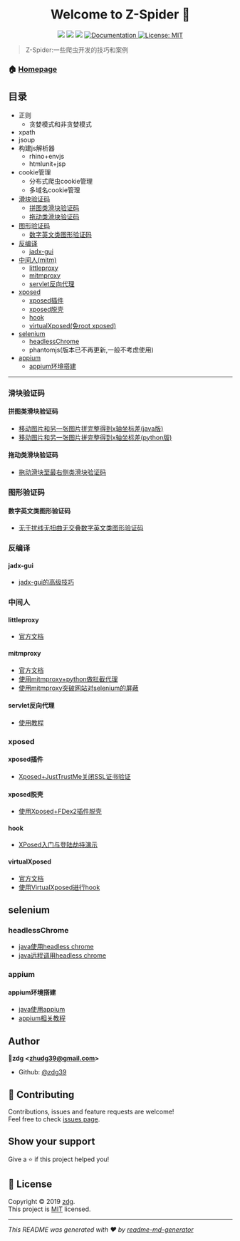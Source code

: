 <h1 align="center">Welcome to Z-Spider 👋</h1>
<p align="center">
  <img src="https://img.shields.io/badge/version-1.0.0-blue.svg?cacheSeconds=2592000" />
  <img src="https://img.shields.io/badge/java-1.8-blue.svg" />
  <img src="https://img.shields.io/badge/python-3.7-blue.svg"/>
  <a href="https://github.com/zdg39/Z-Spider">
    <img alt="Documentation" src="https://img.shields.io/badge/documentation-yes-brightgreen.svg" target="_blank" />
  </a>
  <a href="https://github.com/zdg39/Z-Spider/blob/master/LICENSE">
    <img alt="License: MIT" src="https://img.shields.io/badge/License-MIT-yellow.svg" target="_blank" />
  </a>
</p>

> Z-Spider:一些爬虫开发的技巧和案例

### 🏠 [Homepage](https://github.com/zdg39/Z-Spider)

## 目录
- 正则
  - 贪婪模式和非贪婪模式
- xpath
- jsoup
- 构建js解析器
  - rhino+envjs
  - htmlunit+jsp
- cookie管理
  - 分布式爬虫cookie管理
  - 多域名cookie管理
- [滑块验证码](#滑块验证码)
  - [拼图类滑块验证码](#拼图类滑块验证码)
  - [拖动类滑块验证码](#拖动类滑块验证码)
- [图形验证码](#图形验证码)
  - [数字英文类图形验证码](#数字英文类图形验证码)
- [反编译](#反编译)
  - [jadx-gui](#jadx-gui)
- [中间人(mitm)](#中间人)
  - [littleproxy](#littleproxy)
  - [mitmproxy](#mitmproxy)
  - [servlet反向代理](#servlet反向代理)
- [xposed](#xposed)
  - [xposed插件](#xposed插件)
  - [xposed脱壳](#xposed脱壳)
  - [hook](#hook)
  - [virtualXposed(免root xposed)](#virtualXposed)
- [selenium](#selenium)
  - [headlessChrome](#headlessChrome)
  - phantomjs(版本已不再更新,一般不考虑使用)
- [appium](#appium)
  - [appium环境搭建](#appium环境搭建)

***

### 滑块验证码
#### 拼图类滑块验证码
- [移动图片和另一张图片拼完整得到x轴坐标差(java版)](https://github.com/zdg39/Z-Spider/tree/master/slide-image)
- [移动图片和另一张图片拼完整得到x轴坐标差(python版)](https://github.com/zdg39/Z-Spider/tree/master/opencv-python)

#### 拖动类滑块验证码
- [拖动滑块至最右侧类滑块验证码](https://github.com/zdg39/Z-Spider/blob/master/slider-verification-code/slider-verification-code1.md)

### 图形验证码
#### 数字英文类图形验证码
- [无干扰线无扭曲无交叠数字英文类图形验证码](https://github.com/zdg39/Z-Spider/tree/master/tess4j-ocr-examples)

### 反编译
#### jadx-gui
- [jadx-gui的高级技巧](https://www.jianshu.com/p/e5b021df2170)

### 中间人
#### littleproxy
- [官方文档](https://github.com/adamfisk/LittleProxy)

#### mitmproxy
- [官方文档](https://github.com/mitmproxy/mitmproxy)
- [使用mitmproxy+python做拦截代理](https://blog.wolfogre.com/posts/usage-of-mitmproxy)
- [使用mitmproxy突破网站对selenium的屏蔽](http://www.site-digger.com/html/articles/20180821/653.html)

#### servlet反向代理
  - [使用教程](https://github.com/mitre/HTTP-Proxy-Servlet)

### xposed
#### xposed插件
- [Xposed+JustTrustMe关闭SSL证书验证](https://www.jianshu.com/p/310d930dd62f)

#### xposed脱壳
- [使用Xposed+FDex2插件脱壳](http://www.site-digger.com/html/articles/20190622/732.html)

#### hook
- [XPosed入门与登陆劫持演示](https://www.csdn.net/article/2015-08-14/2825462)

#### virtualXposed
- [官方文档](https://vxposed.com)
- [使用VirtualXposed进行hook](https://mp.weixin.qq.com/s?__biz=MzI1NDg4MTIxMw==&mid=2247484059&idx=1&sn=08722492fcaca840d980b20921217d1c&key=4e389947016351e1e0db9e4c748d4deb1b165b7ba8575728f8540ec8b86c839a13a3bece438383827c017d8e908b56f00dd5ae22ac718ac33436d0ffa42a6ca8dfc753c56945a92789d2c883f11c4f49&ascene=1&uin=MjE4NDE2MzgzNw%3D%3D&devicetype=Windows+10&version=62060739&lang=zh_CN&pass_ticket=f78tVFFElmpnLb7e%2F62L9mBW74v5Nfk9gRZSx%2F0gSXqm5m33zI4TBCJ2csHcyBCO)

## selenium
### headlessChrome
- [java使用headless chrome](https://github.com/zdg39/Z-Spider/blob/master/headless-chrome/headless-chrome-base-java.md)
- [java远程调用headless chrome](https://github.com/zdg39/Z-Spider/blob/master/headless-chrome/headless-chrome-remote.md)

### appium
#### appium环境搭建
- [java使用appium](http://www.testclass.net/appium/appium-base-java)
- [appium相关教程](http://www.testclass.net/appium)

## Author

👤**zdg &lt;zhudg39@gmail.com&gt;**

* Github: [@zdg39](https://github.com/zdg39)

## 🤝 Contributing

Contributions, issues and feature requests are welcome!<br />Feel free to check [issues page](https://github.com/zdg39/Z-Spider/issues).

## Show your support

Give a ⭐️ if this project helped you!

## 📝 License

Copyright © 2019 [zdg](https://github.com/zdg39).<br />
This project is [MIT](https://github.com/zdg39/Z-Spider/blob/master/LICENSE) licensed.

***
_This README was generated with ❤️ by [readme-md-generator](https://github.com/kefranabg/readme-md-generator)_

